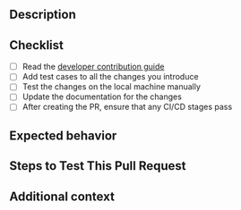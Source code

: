 <!--
Thanks for sending a pull request!
Please fill in the following content to let us know better about this change.
-->

## Description
<!-- Describe what the change is -->


## Checklist

- [ ] Read the [developer contribution guide](./docs/developer_contribution_guide.md)
- [ ] Add test cases to all the changes you introduce
- [ ] Test the changes on the local machine manually
- [ ] Update the documentation for the changes
- [ ] After creating the PR, ensure that any CI/CD stages pass

## Expected behavior
<!-- A clear and concise description of what you expected to happen -->


## Steps to Test This Pull Request
<!-- Steps to reproduce the behavior:
1. ...
2. ...
3. ... -->


## Additional context
<!-- Add any other RELATED ISSUE, context or screenshots about the pull request here. -->
